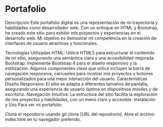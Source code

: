# Portafolio
Descripción
Este portafolio digital es una representación de mi trayectoria y habilidades como desarrollador web. Con un enfoque en HTML y Bootstrap, he creado este sitio para exhibir mis proyectos y experiencias en el desarrollo web. Mi objetivo es demostrar mi competencia en la creación de interfaces de usuario atractivas y funcionales.

Tecnologías Utilizadas
HTML: Utilicé HTML5 para estructurar el contenido de mi sitio, asegurando una semántica clara y una accesibilidad mejorada.
Bootstrap: Implementé Bootstrap 4 para el diseño responsivo y la estilización. Algunos componentes clave que utilicé incluyen la barra de navegación responsiva, carruseles para mostrar mis proyectos y botones personalizados para una mejor interacción del usuario.
Características
Diseño Responsivo: El sitio se adapta a diferentes tamaños de pantalla, asegurando una experiencia de usuario óptima en dispositivos móviles y de escritorio.
Navegación Intuitiva: La estructura del sitio facilita la exploración de mis proyectos y habilidades, con un menú claro y accesible.
Instalación y Uso
Para ver mi portafolio:

Clona el repositorio usando git clone [URL del repositorio].
Abre el archivo index.html en tu navegador preferido.
